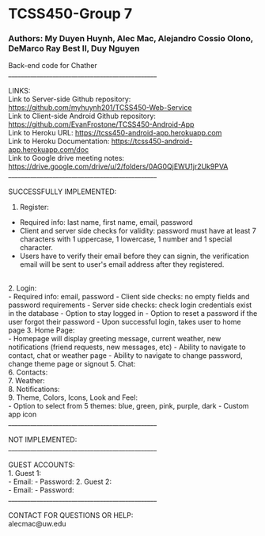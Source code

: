 # TCSS450-Group 7
### Authors: My Duyen Huynh, Alec Mac, Alejandro Cossio Olono, DeMarco Ray Best II, Duy Nguyen

Back-end code for Chather <br />
_______________________________________________<br /><br />
LINKS: <br />
Link to Server-side Github repository: https://github.com/myhuynh201/TCSS450-Web-Service <br />
Link to Client-side Android Github repository: https://github.com/EvanFrostone/TCSS450-Android-App <br />
Link to Heroku URL: https://tcss450-android-app.herokuapp.com <br />
Link to Heroku Documentation: https://tcss450-android-app.herokuapp.com/doc <br />
Link to Google drive meeting notes: https://drive.google.com/drive/u/2/folders/0AG0QjEWU1jr2Uk9PVA <br />
_______________________________________________<br /><br />
SUCCESSFULLY IMPLEMENTED: <br />
1. Register:  <br />
- Required info: last name, first name, email, password
- Client and server side checks for validity: password must have at least 7 characters with 1 uppercase, 1 lowercase, 1 number and 1 special character.
- Users have to verify their email before they can signin, the verification email will be sent to user's email address after they registered.
<br />
2. Login: <br />
- Required info: email, password
- Client side checks: no empty fields and password requirements
- Server side checks: check login credentials exist in the database
- Option to stay logged in
- Option to reset a password if the user forgot their password
- Upon successful login, takes user to home page
3. Home Page: <br />
- Homepage will display greeting message, current weather, new notifications (friend requests, new messages, etc)
- Ability to navigate to contact, chat or weather page
- Ability to navigate to change password, change theme page or signout
5. Chat: <br />
6. Contacts: <br />
7. Weather: <br />
8. Notifications: <br />
9. Theme, Colors, Icons, Look and Feel: <br />
- Option to select from 5 themes: blue, green, pink, purple, dark
- Custom app icon
<br />
_______________________________________________<br /><br />
NOT IMPLEMENTED: <br />
_______________________________________________<br /><br />
GUEST ACCOUNTS:<br />
1. Guest 1: <br />
- Email:
- Password:
2. Guest 2:<br />
- Email:
- Password:
<br />
_______________________________________________<br /><br />
CONTACT FOR QUESTIONS OR HELP: <br />
alecmac@uw.edu 
